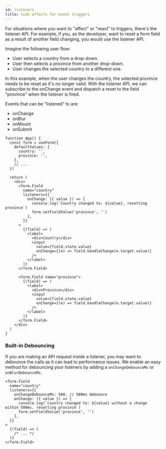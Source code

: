```yaml
---
id: listeners
title: Side effects for event triggers
---
```


For situations where you want to "affect" or "react" to triggers, there's the listener API. For example, if you, as the developer, want to reset a form field as a result of another field changing, you would use the listener API.

Imagine the following user flow:

- User selects a country from a drop-down.
- User then selects a province from another drop-down.
- User changes the selected country to a different one.

In this example, when the user changes the country, the selected province needs to be reset as it's no longer valid. With the listener API, we can subscribe to the onChange event and dispatch a reset to the field "province" when the listener is fired.

Events that can be "listened" to are:

- onChange
- onBlur
- onMount
- onSubmit

```tsx
function App() {
  const form = useForm({
    defaultValues: {
      country: '',
      province: '',
    },
    // ...
  })

  return (
    <div>
      <form.Field
        name="country"
        listeners={{
          onChange: ({ value }) => {
            console.log(`Country changed to: ${value}, resetting province`)
            form.setFieldValue('province', '')
          },
        }}
      >
        {(field) => (
          <label>
            <div>Country</div>
            <input
              value={field.state.value}
              onChange={(e) => field.handleChange(e.target.value)}
            />
          </label>
        )}
      </form.Field>

      <form.Field name="province">
        {(field) => (
          <label>
            <div>Province</div>
            <input
              value={field.state.value}
              onChange={(e) => field.handleChange(e.target.value)}
            />
          </label>
        )}
      </form.Field>
    </div>
  )
}
```

### Built-in Debouncing

If you are making an API request inside a listener, you may want to debounce the calls as it can lead to performance issues.
We enable an easy method for debouncing your listeners by adding a `onChangeDebounceMs` or `onBlurDebounceMs`.

```tsx
<form.Field
  name="country"
  listeners={{
    onChangeDebounceMs: 500, // 500ms debounce
    onChange: ({ value }) => {
      console.log(`Country changed to: ${value} without a change within 500ms, resetting province`)
      form.setFieldValue('province', '')
    },
  }}
>
  {(field) => (
    /* ... */
  )}
</form.Field>
```
